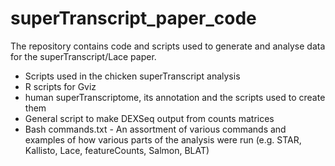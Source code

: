 # superTranscript_paper_code
The repository contains code and scripts used to generate and analyse data for the superTranscript/Lace paper.


- Scripts used in the chicken superTranscript analysis
- R scripts for Gviz
- human superTranscriptome, its annotation and the scripts used to create them
- General script to make DEXSeq output from counts matrices 
- Bash commands.txt - An assortment of various commands and examples of how various parts of the analysis were run (e.g. STAR, Kallisto, Lace, featureCounts, Salmon, BLAT)
